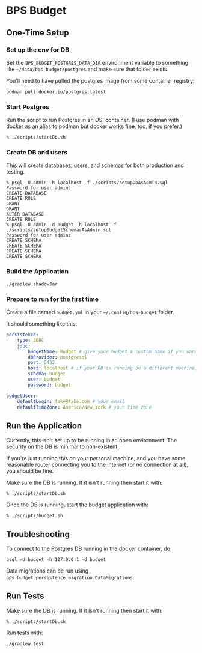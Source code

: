 # BPS Budget

## One-Time Setup

### Set up the env for DB

Set the `BPS_BUDGET_POSTGRES_DATA_DIR` environment variable to something like `~/data/bps-budget/postgres`
and make sure that folder exists.

You'll need to have pulled the postgres image from some container registry:

```shell
podman pull docker.io/postgres:latest
```

### Start Postgres

Run the script to run Postgres in an OSI container.  (I use podman with docker as an alias to podman but docker
works fine, too, if you prefer.)

```shell
% ./scripts/startDb.sh
```

### Create DB and users

This will create databases, users, and schemas for both production and testing.

```
% psql -U admin -h localhost -f ./scripts/setupDbAsAdmin.sql
Password for user admin:
CREATE DATABASE
CREATE ROLE
GRANT
GRANT
ALTER DATABASE
CREATE ROLE
% psql -U admin -d budget -h localhost -f ./scripts/setupBudgetSchemasAsAdmin.sql
Password for user admin:
CREATE SCHEMA
CREATE SCHEMA
CREATE SCHEMA
CREATE SCHEMA
```

### Build the Application

```shell
./gradlew shadowJar
```

### Prepare to run for the first time

Create a file named `budget.yml` in your `~/.config/bps-budget` folder.

It should something like this:

```yaml
persistence:
    type: JDBC
    jdbc:
        budgetName: Budget # give your budget a custom name if you want
        dbProvider: postgresql
        port: 5432
        host: localhost # if your DB is running on a different machine, change this to its domain or IP
        schema: budget
        user: budget
        password: budget

budgetUser:
    defaultLogin: fake@fake.com # your email
    defaultTimeZone: America/New_York # your time zone
```

## Run the Application

Currently, this isn't set up to be running in an open environment. The security on the DB is minimal to non-existent.

If you're just running this on your personal machine, and you have some reasonable router connecting you to the
internet (or no connection at all), you should be fine.

Make sure the DB is running. If it isn't running then start it with:

```shell
% ./scripts/startDb.sh
```

Once the DB is running, start the budget application with:

```shell
% ./scripts/budget.sh
```

## Troubleshooting

To connect to the Postgres DB running in the docker container, do

```shell
psql -U budget -h 127.0.0.1 -d budget
```

Data migrations can be run using `bps.budget.persistence.migration.DataMigrations`.

## Run Tests

Make sure the DB is running. If it isn't running then start it with:

```shell
% ./scripts/startDb.sh
```

Run tests with:

```shell
./gradlew test
```
